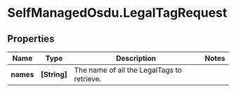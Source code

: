 # SelfManagedOsdu.LegalTagRequest

## Properties
Name | Type | Description | Notes
------------ | ------------- | ------------- | -------------
**names** | **[String]** | The name of all the LegalTags to retrieve. | 


